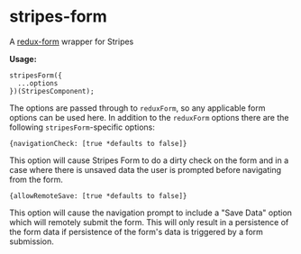 # stripes-form

A [redux-form](https://github.com/erikras/redux-form) wrapper for Stripes

**Usage:**

    stripesForm({
	  ...options
	})(StripesComponent);

The options are passed through to `reduxForm`, so any applicable form options can be used here. In addition to the `reduxForm` options there are the following `stripesForm`-specific options:

    {navigationCheck: [true *defaults to false]}
   
This option will cause Stripes Form to do a dirty check on the form and in a case where there is unsaved data the user is prompted before navigating from the form.
   
    {allowRemoteSave: [true *defaults to false]}
   
This option will cause the navigation prompt to include a "Save Data" option which will remotely submit the form. This will only result in a persistence of the form data if persistence of the form's data is triggered by a form submission.
